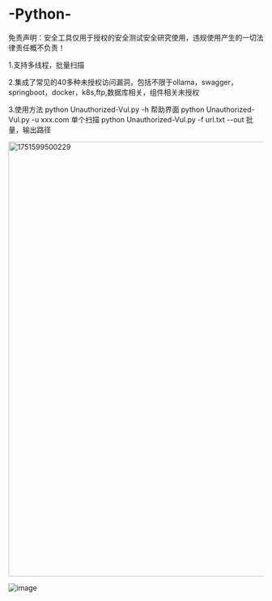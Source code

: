 # -Python-

免责声明：安全工具仅用于授权的安全测试安全研究使用，违规使用产生的一切法律责任概不负责！


1.支持多线程，批量扫描

2.集成了常见的40多种未授权访问漏洞，包括不限于ollama，swagger，springboot，docker，k8s,ftp,数据库相关，组件相关未授权


3.使用方法 python  Unauthorized-Vul.py -h  帮助界面
		 python  Unauthorized-Vul.py -u  xxx.com   单个扫描
		python  Unauthorized-Vul.py -f  url.txt --out  批量，输出路径
  
<img width="859" alt="1751599500229" src="https://github.com/user-attachments/assets/5ca4753c-b299-4a10-939c-c2ca32e6f703" />


  ![image](https://github.com/user-attachments/assets/90520ab9-fff2-49c9-9e8e-fa85ad5fd272)

